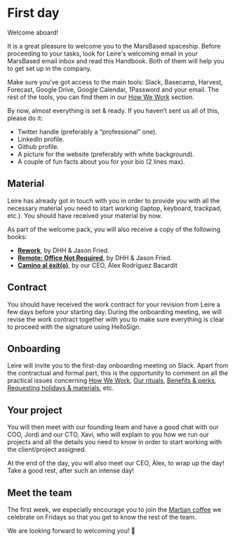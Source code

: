 # First day

Welcome aboard!

It is a great pleasure to welcome you to the MarsBased spaceship. Before proceeding to your tasks, look for Leire's welcoming email in your MarsBased email inbox and read this Handbook. Both of them will help you to get set up in the company.

Make sure you've got access to the main tools: Slack, Basecamp, Harvest, Forecast, Google Drive, Google Calendar, 1Password and your email. The rest of the tools, you can find them in our [How We Work](/sections/howwework.md) section.

By now, almost everything is set & ready. If you haven’t sent us all of this, please do it:

* Twitter handle (preferably a “professional” one).
* LinkedIn profile.
* Github profile.
* A picture for the website (preferably with white background).
* A couple of fun facts about you for your bio (2 lines max).

## Material

Leire has already got in touch with you in order to provide you with all the necessary material you need to start working (laptop, keyboard, trackpad, etc.). You should have received your material by now.

As part of the welcome pack, you will also receive a copy of the following books:

* <a href="https://www.goodreads.com/book/show/6732019-rework?ac=1&from_search=true&qid=NIE0hicvNB&rank=1" title="Rework by Jason Fried, David Heinemeier Hansson" target="_blank">__Rework__</a>, by DHH & Jason Fried.
* <a href="https://www.goodreads.com/book/show/17316682-remote?ac=1&from_search=true&qid=NVpquaWPLX&rank=2" title="Remote: Office Not Required
by David Heinemeier Hansson, Jason Fried" target="_blank">__Remote: Office Not Required__</a>, by DHH & Jason Fried.
* <a href="https://www.goodreads.com/book/show/45320175-camino-al-exit?ac=1&from_search=true&qid=qMoAvpogZC&rank=5" title="Camino al Exit(o) by Àlex Rodriguez Bacardit" target="_blank">__Camino al éxit(o)__</a>, by our CEO, Àlex Rodríguez Bacardit

## Contract

You should have received the work contract for your revision from Leire a few days before your starting day. During the onboarding meeting, we will revise the work contract together with you to make sure everything is clear to proceed with the signature using HelloSign.

## Onboarding

Leire will invite you to the first-day onboarding meeting on Slack. Apart from the contractual and formal part, this is the opportunity to comment on all the practical issues concerning [How We Work](/sections/howwework.md), [Our rituals](/sections/rituals.md), [Benefits & perks](/sections/benefits.md), [Requesting holidays & materials](/sections/holidaysmaterials.md), etc.

## Your project

You will then meet with our founding team and have a good chat with our COO, Jordi and our CTO, Xavi, who will explain to you how we run our projects and all the details you need to know in order to start working with the client/project assigned.

At the end of the day, you will also meet our CEO, Àlex, to wrap up the day! Take a good rest, after such an intense day!

## Meet the team

The first week, we especially encourage you to join the [Martian coffee](/sections/rituals.md#martian-coffees) we celebrate on Fridays so that you get to know the rest of the team.

We are looking forward to welcoming you! 🚀
